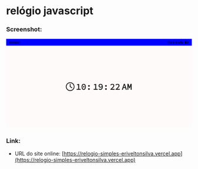 # relógio javascript

### Screenshot:

![](./screenshot.png)

### Link:

-   URL do site online: [https://relogio-simples-eriveltonsilva.vercel.app](https://relogio-simples-eriveltonsilva.vercel.app)
